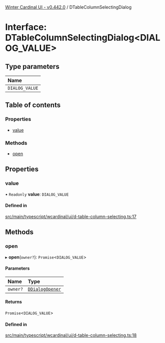 [Winter Cardinal UI - v0.442.0](../index.md) / DTableColumnSelectingDialog

# Interface: DTableColumnSelectingDialog\<DIALOG_VALUE\>

## Type parameters

| Name |
| :------ |
| `DIALOG_VALUE` |

## Table of contents

### Properties

- [value](DTableColumnSelectingDialog.md#value)

### Methods

- [open](DTableColumnSelectingDialog.md#open)

## Properties

### value

• `Readonly` **value**: `DIALOG_VALUE`

#### Defined in

[src/main/typescript/wcardinal/ui/d-table-column-selecting.ts:17](https://github.com/winter-cardinal/winter-cardinal-ui/blob/v0.442.0/src/main/typescript/wcardinal/ui/d-table-column-selecting.ts#L17)

## Methods

### open

▸ **open**(`owner?`): `Promise`\<`DIALOG_VALUE`\>

#### Parameters

| Name | Type |
| :------ | :------ |
| `owner?` | [`DDialogOpener`](DDialogOpener.md) |

#### Returns

`Promise`\<`DIALOG_VALUE`\>

#### Defined in

[src/main/typescript/wcardinal/ui/d-table-column-selecting.ts:18](https://github.com/winter-cardinal/winter-cardinal-ui/blob/v0.442.0/src/main/typescript/wcardinal/ui/d-table-column-selecting.ts#L18)
